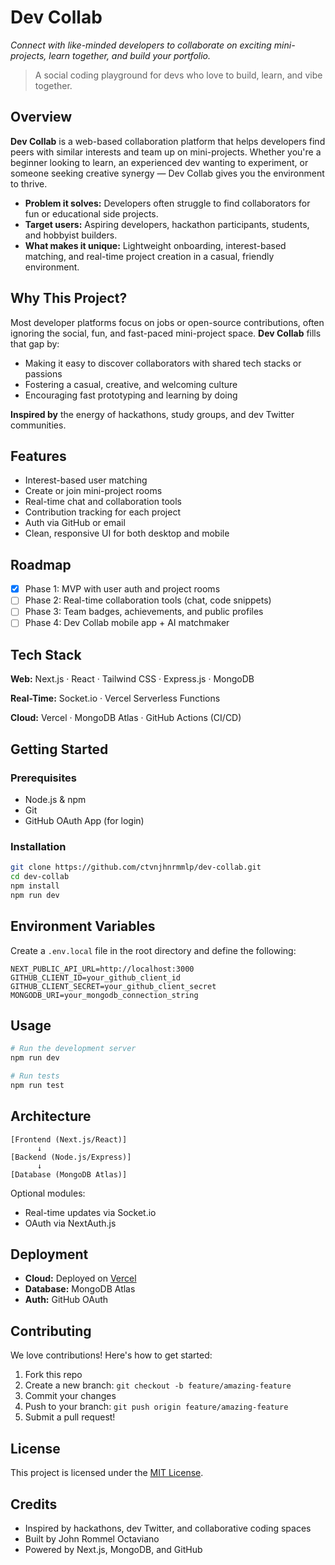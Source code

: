 # Dev Collab

_Connect with like-minded developers to collaborate on exciting mini-projects, learn together, and build your portfolio._

> A social coding playground for devs who love to build, learn, and vibe together.

## Overview

**Dev Collab** is a web-based collaboration platform that helps developers find peers with similar interests and team up on mini-projects. Whether you're a beginner looking to learn, an experienced dev wanting to experiment, or someone seeking creative synergy — Dev Collab gives you the environment to thrive.

- **Problem it solves:** Developers often struggle to find collaborators for fun or educational side projects.
- **Target users:** Aspiring developers, hackathon participants, students, and hobbyist builders.
- **What makes it unique:** Lightweight onboarding, interest-based matching, and real-time project creation in a casual, friendly environment.

## Why This Project?

Most developer platforms focus on jobs or open-source contributions, often ignoring the social, fun, and fast-paced mini-project space. **Dev Collab** fills that gap by:

- Making it easy to discover collaborators with shared tech stacks or passions
- Fostering a casual, creative, and welcoming culture
- Encouraging fast prototyping and learning by doing

**Inspired by** the energy of hackathons, study groups, and dev Twitter communities.

## Features

- Interest-based user matching
- Create or join mini-project rooms
- Real-time chat and collaboration tools
- Contribution tracking for each project
- Auth via GitHub or email
- Clean, responsive UI for both desktop and mobile

## Roadmap

- [x] Phase 1: MVP with user auth and project rooms
- [ ] Phase 2: Real-time collaboration tools (chat, code snippets)
- [ ] Phase 3: Team badges, achievements, and public profiles
- [ ] Phase 4: Dev Collab mobile app + AI matchmaker

## Tech Stack

**Web:**
Next.js · React · Tailwind CSS · Express.js · MongoDB

**Real-Time:**
Socket.io · Vercel Serverless Functions

**Cloud:**
Vercel · MongoDB Atlas · GitHub Actions (CI/CD)

## Getting Started

### Prerequisites

- Node.js & npm
- Git
- GitHub OAuth App (for login)

### Installation

```bash
git clone https://github.com/ctvnjhnrmmlp/dev-collab.git
cd dev-collab
npm install
npm run dev
```

## Environment Variables

Create a `.env.local` file in the root directory and define the following:

```env
NEXT_PUBLIC_API_URL=http://localhost:3000
GITHUB_CLIENT_ID=your_github_client_id
GITHUB_CLIENT_SECRET=your_github_client_secret
MONGODB_URI=your_mongodb_connection_string
```

## Usage

```bash
# Run the development server
npm run dev

# Run tests
npm run test
```

## Architecture

```text
[Frontend (Next.js/React)]
      ↓
[Backend (Node.js/Express)]
      ↓
[Database (MongoDB Atlas)]
```

Optional modules:

- Real-time updates via Socket.io
- OAuth via NextAuth.js

## Deployment

- **Cloud:** Deployed on [Vercel](https://vercel.com)
- **Database:** MongoDB Atlas
- **Auth:** GitHub OAuth

## Contributing

We love contributions! Here's how to get started:

1. Fork this repo
2. Create a new branch: `git checkout -b feature/amazing-feature`
3. Commit your changes
4. Push to your branch: `git push origin feature/amazing-feature`
5. Submit a pull request!

## License

This project is licensed under the [MIT License](LICENSE).

## Credits

- Inspired by hackathons, dev Twitter, and collaborative coding spaces
- Built by John Rommel Octaviano
- Powered by Next.js, MongoDB, and GitHub
